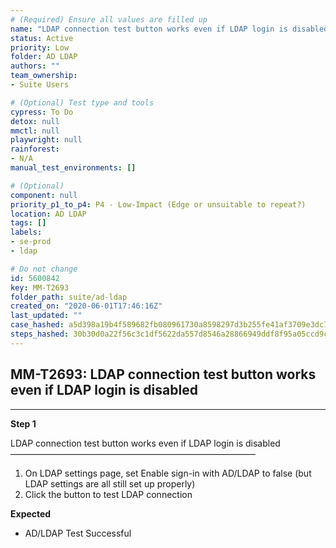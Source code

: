 ```yaml
---
# (Required) Ensure all values are filled up
name: "LDAP connection test button works even if LDAP login is disabled"
status: Active
priority: Low
folder: AD LDAP
authors: ""
team_ownership: 
- Suite Users

# (Optional) Test type and tools
cypress: To Do
detox: null
mmctl: null
playwright: null
rainforest: 
- N/A
manual_test_environments: []

# (Optional)
component: null
priority_p1_to_p4: P4 - Low-Impact (Edge or unsuitable to repeat?)
location: AD LDAP
tags: []
labels: 
- se-prod
- ldap

# Do not change
id: 5600842
key: MM-T2693
folder_path: suite/ad-ldap
created_on: "2020-06-01T17:46:16Z"
last_updated: ""
case_hashed: a5d398a19b4f589682fb080961730a8598297d3b255fe41af3709e3dc7808fc15e67f8602261ae4f51b9bc9bf686312f
steps_hashed: 30b30d0a22f56c3c1df5622da557d8546a28866949ddf8f95a05ccd9c34fb6af8565bbef0df295e44c316d3879704582
---
```


## MM-T2693: LDAP connection test button works even if LDAP login is disabled

---

**Step 1**

LDAP connection test button works even if LDAP login is disabled\
————————————————————————————

1. On LDAP settings page, set Enable sign-in with AD/LDAP to false (but LDAP settings are all still set up properly)
2. Click the button to test LDAP connection

**Expected**

- AD/LDAP Test Successful
